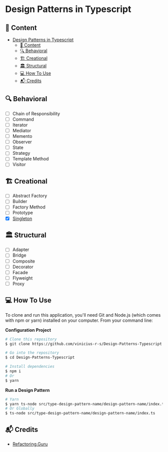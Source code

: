 # Design Patterns in Typescript

## :book: Content

- [Design Patterns in Typescript](#design-patterns-in-typescript)
  - [:book: Content](#book-content)
  - [:mag: Behavioral](#mag-behavioral)
  - [:building_construction: Creational](#building_construction-creational)
  - [:classical_building: Structural](#classical_building-structural)
  - [:computer: How To Use](#computer-how-to-use)
  - [:mailbox_with_mail: Credits](#mailbox_with_mail-credits)

## :mag: Behavioral

- [ ] Chain of Responsibility
- [ ] Command
- [ ] Iterator
- [ ] Mediator
- [ ] Memento
- [ ] Observer
- [ ] State
- [ ] Strategy
- [ ] Template Method
- [ ] Visitor

## :building_construction: Creational

- [ ] Abstract Factory
- [ ] Builder
- [ ] Factory Method
- [ ] Prototype
- [X] [Singleton](https://github.com/vinicius-r-s/Design-Patterns-Typescript/tree/master/src/creational/singleton)

## :classical_building: Structural

- [ ] Adapter
- [ ] Bridge
- [ ] Composite
- [ ] Decorator
- [ ] Facade
- [ ] Flyweight
- [ ] Proxy

## :computer: How To Use

To clone and run this application, you'll need Git and Node.js (which comes with npm or yarn) installed on your computer. From your command line:

**Configuration Project**

```bash
# Clone this repository
$ git clone https://github.com/vinicius-r-s/Design-Patterns-Typescript.git

# Go into the repository
$ cd Design-Patterns-Typescript

# Install dependencies
$ npm i
# Or
$ yarn
```

**Run a Design Pattern**

```bash
# Yarn
$ yarn ts-node src/type-design-pattern-name/design-pattern-name/index.ts
# Or Globally
$ ts-node src/type-design-pattern-name/design-pattern-name/index.ts
```

## :mailbox_with_mail: Credits

- [Refactoring.Guru](https://refactoring.guru/)
